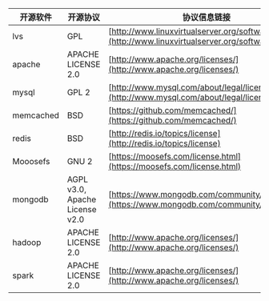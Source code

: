 | 开源软件      | 开源协议                            | 协议信息链接                                   |
| --------- | ------------------------------- | ---------------------------------------- |
| lvs       | GPL                             | [http://www.linuxvirtualserver.org/software/](http://www.linuxvirtualserver.org/software/) |
| apache    | APACHE LICENSE 2.0              | [http://www.apache.org/licenses/](http://www.apache.org/licenses/) |
| mysql     | GPL 2                           | [http://www.mysql.com/about/legal/licensing/oem/](http://www.mysql.com/about/legal/licensing/oem/) |
| memcached | BSD                             | [https://github.com/memcached/](https://github.com/memcached/) |
| redis     | BSD                             | [http://redis.io/topics/license](http://redis.io/topics/license) |
| Mooosefs  | GNU 2                           | [https://moosefs.com/license.html](https://moosefs.com/license.html) |
| mongodb   | AGPL v3.0,  Apache License v2.0 | [https://www.mongodb.com/community/licensing](https://www.mongodb.com/community/licensing) |
| hadoop    | APACHE LICENSE 2.0              | [http://www.apache.org/licenses/](http://www.apache.org/licenses/) |
| spark     | APACHE LICENSE 2.0              | [http://www.apache.org/licenses/](http://www.apache.org/licenses/) |

